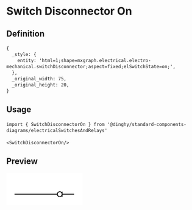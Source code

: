 # Switch Disconnector On

## Definition

```
{
  _style: { 
    entity: 'html=1;shape=mxgraph.electrical.electro-mechanical.switchDisconnector;aspect=fixed;elSwitchState=on;',
  },
  _original_width: 75,
  _original_height: 20,
}
```

## Usage

```
import { SwitchDisconnectorOn } from '@dinghy/standard-components-diagrams/electricalSwitchesAndRelays'

<SwitchDisconnectorOn/>
```

## Preview

<img src="./switch-disconnector-on.png" width="200"/>
